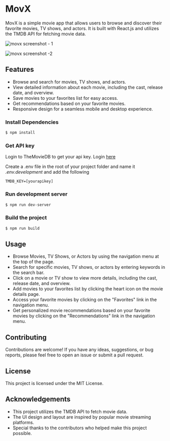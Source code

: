 # MovX

MovX is a simple movie app that allows users to browse and discover their favorite movies, TV shows, and actors. It is built with React.js and utilizes the TMDB API for fetching movie data.

![movx screenshot - 1](https://github.com/yoseflakew25/movx-master/blob/main/screeenshot/screeny-1.jpg)

![movx screenshot -2](https://github.com/yoseflakew25/movx-master/blob/main/screeenshot/screeny-2.jpg)

## Features

- Browse and search for movies, TV shows, and actors.
- View detailed information about each movie, including the cast, release date, and overview.
- Save movies to your favorites list for easy access.
- Get recommendations based on your favorite movies.
- Responsive design for a seamless mobile and desktop experience.

### Install Dependencies

```sh
$ npm install
```

### Get API key

Login to TheMovieDB to get your api key. Login [here](https://www.themoviedb.org/settings/api)

Create a .env file in the root of your project folder and name it _.env.development_
and add the following

```
TMDB_KEY=[yourapikey]
```

### Run development server

```sh
$ npm run dev-server
```

### Build the project

```sh
$ npm run build
```
## Usage

- Browse Movies, TV Shows, or Actors by using the navigation menu at the top of the page.
- Search for specific movies, TV shows, or actors by entering keywords in the search bar.
- Click on a movie or TV show to view more details, including the cast, release date, and overview.
- Add movies to your favorites list by clicking the heart icon on the movie details page.
- Access your favorite movies by clicking on the "Favorites" link in the navigation menu.
- Get personalized movie recommendations based on your favorite movies by clicking on the "Recommendations" link in the navigation menu.

## Contributing
Contributions are welcome! If you have any ideas, suggestions, or bug reports, please feel free to open an issue or submit a pull request.

## License
This project is licensed under the MIT License.

## Acknowledgements
- This project utilizes the TMDB API to fetch movie data.
- The UI design and layout are inspired by popular movie streaming platforms.
- Special thanks to the contributors who helped make this project possible.
